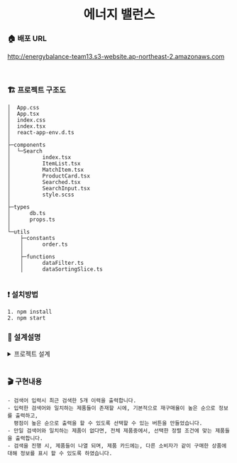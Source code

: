 <h1 align= "center"> 에너지 밸런스</h1>

### :house: 배포 URL
http://energybalance-team13.s3-website.ap-northeast-2.amazonaws.com

<br/>

### 🏗 프로젝트 구조도

```
│  App.css
│  App.tsx
│  index.css
│  index.tsx
│  react-app-env.d.ts
│  
├─components
│  └─Search
│          index.tsx
│          ItemList.tsx
│          MatchItem.tsx
│          ProductCard.tsx
│          Searched.tsx
│          SearchInput.tsx
│          style.scss
│          
├─types
│      db.ts
│      props.ts
│      
└─utils
    ├─constants
    │      order.ts
    │      
    ├─functions
    │      dataFilter.ts
    │      dataSortingSlice.ts
  
```

### :exclamation: 설치방법

```
1. npm install
2. npm start
```

### :palm_tree: 설계설명
<details>
    <summary>프로젝트 설계</summary>
    
### :mag_right: 문제 파악
소비자가 원하는 제품을 쉽게 찾을 수 있게 하려는 이유는 근본적으로 해당 제품을 판매해 매출을 늘리고자 하는 이유라고 생각합니다.

따라서, 소비자의 구매 행동에 대한 유형을 알아볼 필요가 있습니다.

소비자의 구매행동에는 5가지 과정이 존재합니다.
```
1. 문제인식
2. 정보탐색
3. 대안의 평가
4. 구매의사 결정
5. 구매후 행동
```
이 단계들 중에서, 사실상 구매자가 해당 플랫폼에서 제품을 찾게되는 순간은, 4~5단계에 해당한다고 생각합니다.

이 때, 소비자의 구매 행동에 관여하는 요인에는, 첨부한 표를 참고하면 알 수 있습니다.
<p><img src="https://user-images.githubusercontent.com/65812122/154698028-79fcbc27-0616-488e-8dd0-ff71d633092d.png" ></p>

<details>
    <summary>설명링크</summary>

https://m.blog.naver.com/PostView.naver?isHttpsRedirect=true&blogId=sudream2003&logNo=220220913575

</details>
<br/>

### :mag_right: 데이터 설계
기존에 제공된 데이터는 제품명과 브랜드, 두 컬럼(속성)을 가진 구조입니다.

<p><img src="https://user-images.githubusercontent.com/65812122/154698091-fbf8b844-ae17-44ec-9f67-41e75bd77d2b.png"></p>


이런 경우에는, 소비자가 어떤 것을 보고 구매를 결정할지 판단할 근거가 부족하다고 생각합니다. 

따라서, 가장 중요하다 생각하는 세가지 속성을 추가하였습니다.
```
- 평점
- 재구매 비율
- 제품 구매자가 구매한 다른 제품
```

<p><img src="https://user-images.githubusercontent.com/65812122/154698101-2e366833-3746-4d7e-ade6-ef33e4558db8.png"></p>


평점은 가장 쉽게 제품을 판단할 수 있는 근거가 될 수 있습니다. 하지만, 현재에는, 평점에 대한 신뢰도가 점점 낮아지고 있기 때문에,(마케팅 등등...) 실질적으로 구매가 되고 있다는 증거가 될 수 있는 재구매, 비율 또한 추가하였습니다.

또한, 해당 제품 구매자가 구매한 다른 제품을 노출함으로써, 다른 제품에 대한 판매도 노려볼 수 있다 생각하여 추가하였습니다.

<br/>

### :mag_right: 검색 기능

최근 검색한 내용은 LocalStorage를  사용하여, 재 방문 시, 최근 검색어를 볼 수 있게 구현 하였고, 많은 데이터가 쌓이는 것을 방지해 최근 검색한 5개의 목록만 나오도록 하고, 만일 검색한 목록에 이미 존재한다면, 기존에 있는 것은 제거하고 최신 검색이 반영되도록 설계하였습니다.

또한, 입력한 단어와 일치하는 제품이 없을 때는, 재 구매 비율이 높은 제품 5개를 노출하도록 하였고, 입력한 단어와 일치하는  제품이 있을 시에는, 재 구매 비율과, 평점 순으로 선택하여 노출하도록 하였습니다.

해당 검색어 클릭 후, 검색 시, 해당 제품 혹은, 단어가 포함 되어있는 제품 정보들이 나열 되며, 해당 제품을 구매한 사람들이, 구매한 다른 제품 또한, 노출되도록 하였습니다.

</details>

<br/>

### :clapper: 구현내용

```
- 검색어 입력시 최근 검색한 5개 이력을 출력합니다.
- 입력한 검색어와 일치하는 제품들이 존재할 시에, 기본적으로 재구매율이 높은 순으로 정보를 출력하고,
  평점이 높은 순으로 출력을 할 수 있도록 선택할 수 있는 버튼을 만들었습니다.
- 만일 검색어와 일치하는 제품이 없다면, 전체 제품중에서, 선택한 정렬 조건에 맞는 제품들을 출력합니다.
- 검색을 진행 시, 제품들이 나열 되며, 제품 카드에는, 다른 소비자가 같이 구매한 상품에 대해 정보를 표시 할 수 있도록 하였습니다.
```

